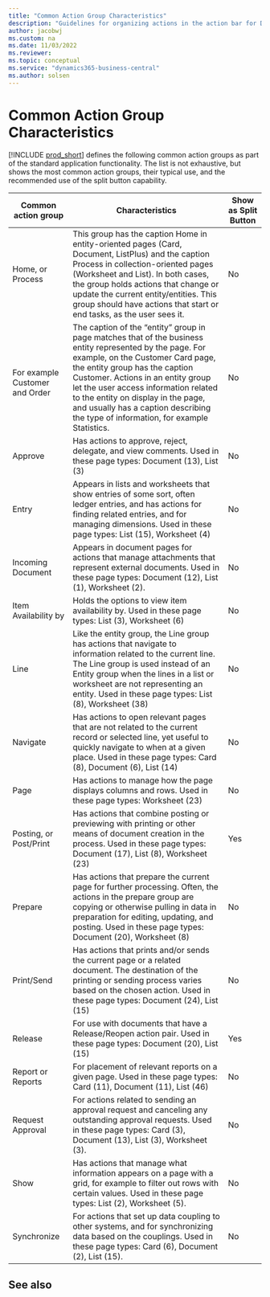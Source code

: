 ```yaml
---
title: "Common Action Group Characteristics"
description: "Guidelines for organizing actions in the action bar for Dynamics 365 Business Central"
author: jacobwj
ms.custom: na
ms.date: 11/03/2022
ms.reviewer: 
ms.topic: conceptual
ms.service: "dynamics365-business-central"
ms.author: solsen
---
```


# Common Action Group Characteristics

[!INCLUDE [prod_short](includes/prod_short.md)]  defines the following common action groups as part of the standard application functionality. The list is not exhaustive, but shows the most common action groups, their typical use, and the recommended use of the split button capability.  


| Common action group | Characteristics | Show as Split Button  |
|---------------------|-----------------|-----------------------|
|Home, or Process | This group has the caption Home in entity-oriented pages (Card, Document, ListPlus) and the caption Process in collection-oriented pages (Worksheet and List). In both cases, the group holds actions that change or update the current entity/entities. This group should have actions that start or end tasks, as the user sees it. | No |
|<Name of an entity> <br>For example Customer and Order | The caption of the “entity” group in page matches that of the business entity represented by the page. For example, on the Customer Card page, the entity group has the caption Customer. Actions in an entity group let the user access information related to the entity on display in the page, and usually has a caption describing the type of information, for example Statistics.  | No | 
| Approve | Has actions to approve, reject, delegate, and view comments. Used in these page types: Document (13), List (3) | No | 
| Entry  | Appears in lists and worksheets that show entries of some sort, often ledger entries, and has actions for finding related entries, and for managing dimensions. Used in these page types: List (15), Worksheet (4) | No | 
| Incoming Document  | Appears in document pages for actions that manage attachments that represent external documents. Used in these page types: Document (12), List (1), Worksheet (2).| No |
| Item Availability by  | Holds the options to view item availability by. Used in these page types: List (3), Worksheet (6) | No | 
| Line | Like the entity group, the Line group has actions that navigate to information related to the current line. The Line group is used instead of an Entity group when the lines in a list or worksheet are not representing an entity. Used in these page types: List (8), Worksheet (38) | No | 
| Navigate  | Has actions to open relevant pages that are not related to the current record or selected line, yet useful to quickly navigate to when at a given place. Used in these page types: Card (8), Document (6), List (14) | No | 
| Page  | Has actions to manage how the page displays columns and rows. Used in these page types: Worksheet (23) | No |
| Posting, or Post/Print  | Has actions that combine posting or previewing with printing or other means of document creation in the process. Used in these page types: Document (17), List (8), Worksheet (23) | Yes |
| Prepare  | Has actions that prepare the current page for further processing. Often, the actions in the prepare group are copying or otherwise pulling in data in preparation for editing, updating, and posting. Used in these page types: Document (20), Worksheet (8) | No |
| Print/Send  | Has actions that prints and/or sends the current page or a related document. The destination of the printing or sending process varies based on the chosen action. Used in these page types: Document (24), List (15) | No |
| Release | For use with documents that have a Release/Reopen action pair. Used in these page types: Document (20), List (15) | Yes  |
| Report or Reports | For placement of relevant reports on a given page. Used in these page types: Card (11), Document (11), List (46) | No |
| Request Approval  | For actions related to sending an approval request and canceling any outstanding approval requests. Used in these page types: Card (3), Document (13), List (3), Worksheet (3).| No |
| Show  | Has actions that manage what information appears on a page with a grid, for example to filter out rows with certain values. Used in these page types: List (2), Worksheet (5). | No |
| Synchronize | For actions that set up data coupling to other systems, and for synchronizing data based on the couplings. Used in these page types: Card (6), Document (2), List (15). | No | 


## See also